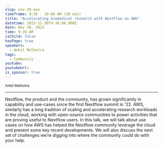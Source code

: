 ```yaml
---
slug: nov-30-aws
timeframe: 9:30 - 10:00 AM (30 min)
title: "Accelerating biomedical research with NextFlow on AWS"
datetime: 2023-11-30T9:30:00.000Z
date: Nov 30, 2023
time: 9:30 AM
isChild: false
hasPage: true
speakers:
  - Ankit Malhotra
tags:
  - Community
youtube:
youtubeUrl:
is_sponsor: true
---
```

<div className="mb-4">
  <small className="typo-small">
    Ankit Malhotra
  </small>
</div>

<hr className="border-t border-gray-50 mb-4 opacity-20" />

Nextflow, the product and the community, has grown significantly in capability and use-cases since the first Nextflow summit in ’22. AWS, similarly has a long tradition of scaling and accelerating research workloads in the cloud, working with open-source communities to power activities that are proving useful to Nextflow users. In this talk, we will talk about use cases on how AWS has helped the Nextflow community leverage the cloud and present some key recent developments. We will also discuss the next set of challenges we’re digging into where the community could do with your help.